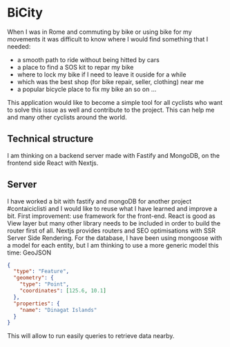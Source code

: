 # BiCity

When I was in Rome and commuting by bike or using bike for my movements it was difficult to know where I would find something that I needed:

- a smooth path to ride without being hitted by cars
- a place to find a SOS kit to repar my bike
- where to lock my bike if I need to leave it ouside for a while
- which was the best shop (for bike repair, seller, clothing) near me
- a popular bicycle place to fix my bike an so on ...

This application would like to become a simple tool for all cyclists who want to solve this issue as well and contribute to the project.
This can help me and many other cyclists around the world.

## Technical structure

I am thinking on a backend server made with Fastify and MongoDB, on the frontend side React with Nextjs.

## Server

I have worked a bit with fastify and mongoDB for another project #contaiciclisti and I would like to reuse what I have learned and improve a bit.
First improvement: use  framework for the front-end. React is good as View layer but many other library needs to be included in order to build the router first of all. Nextjs provides routers and SEO optimisations with SSR Server Side Rendering.
For the database, I have been using mongoose with a model for each entity, but I am thinking to use a more generic model this time: GeoJSON

```json
{
  "type": "Feature",
  "geometry": {
    "type": "Point",
    "coordinates": [125.6, 10.1]
  },
  "properties": {
    "name": "Dinagat Islands"
  }
}
```

This will allow to run easily queries to retrieve data nearby.
